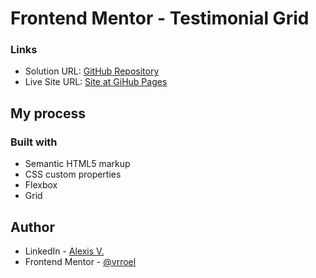 # Frontend Mentor - Testimonial Grid

### Links

- Solution URL: [GitHub Repository](https://github.com/vrroel/frontendmentor10.testimonialgrid)
- Live Site URL: [Site at GiHub Pages](https://vrroel.github.io/frontendmentor10.testimonialgrid/)

## My process

### Built with

- Semantic HTML5 markup
- CSS custom properties
- Flexbox
- Grid

## Author

- LinkedIn - [Alexis V.](https://www.linkedin.com/in/alexis-villarroel/)
- Frontend Mentor - [@vrroel](https://www.frontendmentor.io/profile/vrroel)

